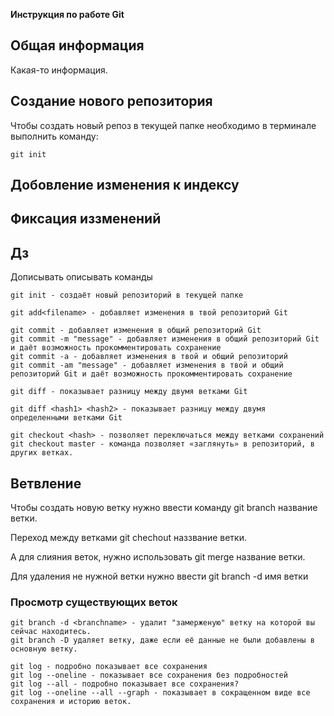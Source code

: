**Инструкция по работе Git**

## Общая информация

Какая-то информация.

## Создание нового репозитория

Чтобы создать новый репоз в текущей папке необходимо в терминале выполнить команду:

    git init

## Добовление изменения к индексу

## Фиксация иззменений

## Дз
Дописывать описывать команды

    git init - создаёт новый репозиторий в текущей папке

    git add<filename> - добавляет изменения в твой репозиторий Git

    git commit - добавляет изменения в общий репозиторий Git
    git commit -m "message" - добавляет изменения в общий репозиторий Git и даёт возможность прокомментировать сохранение
    git commit -a - добавляет изменения в твой и общий репозиторий
    git commit -am "message" - добавляет изменения в твой и общий репозиторий Git и даёт возможность прокомментировать сохранение

    git diff - показывает разницу между двумя ветками Git

    git diff <hash1> <hash2> - показывает разницу между двумя определенными ветками Git
    
    git checkout <hash> - позволяет переключаться между ветками сохранений 
    git checkout master - команда позволяет «заглянуть» в репозиторий, в других ветках.

## Ветвление 

Чтобы создать новую ветку нужно ввести команду git branch название ветки.

Переход между ветками git chechout наззвание ветки.

А для слияния веток, нужно использовать git merge название ветки.

Для удаления не нужной ветки нужно ввести git branch -d имя ветки

### Просмотр существующих веток

    git branch -d <branchname> - удалит "замерженую" ветку на которой вы сейчас находитесь.
    git branch -D удаляет ветку, даже если её данные не были добавлены в основную ветку.
    
    git log - подробно показывает все сохранения 
    git log --oneline - показывает все сохранения без подробностей 
    git log --all - подробно показывает все сохранения?
    git log --oneline --all --graph - показывает в сокращенном виде все сохранения и историю веток. 